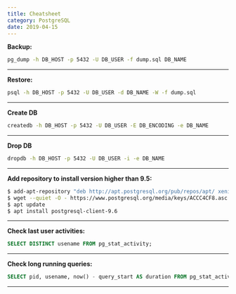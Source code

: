 ```yaml
---
title: Cheatsheet
category: PostgreSQL
date: 2019-04-15
---
```


**Backup:**
```bash
pg_dump -h DB_HOST -p 5432 -U DB_USER -f dump.sql DB_NAME
```

-----

**Restore:**
```bash
psql -h DB_HOST -p 5432 -U DB_USER -d DB_NAME -W -f dump.sql
```

-----

**Create DB**
```bash
createdb -h DB_HOST -p 5432 -U DB_USER -E DB_ENCODING -e DB_NAME
```

-----

**Drop DB**
```bash
dropdb -h DB_HOST -p 5432 -U DB_USER -i -e DB_NAME
```

-----

**Add repository to install version higher than 9.5:**
```bash
$ add-apt-repository "deb http://apt.postgresql.org/pub/repos/apt/ xenial-pgdg main"
$ wget --quiet -O - https://www.postgresql.org/media/keys/ACCC4CF8.asc | apt-key add -
$ apt update
$ apt install postgresql-client-9.6
```

-----

**Check last user activities:**
```SQL
SELECT DISTINCT usename FROM pg_stat_activity;
```

-----

**Check long running queries:**
```SQL
SELECT pid, usename, now() - query_start AS duration FROM pg_stat_activity WHERE state = 'active' AND now() - query_start > interval '${query_timeout}';
```

-----
